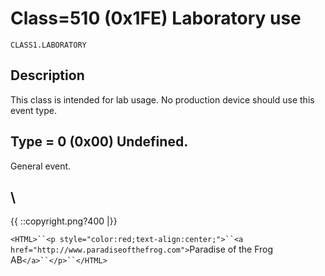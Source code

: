 # Class=510 (0x1FE) Laboratory use


    CLASS1.LABORATORY

## Description

This class is intended for lab usage. No production device should use this event type. 

## Type = 0 (0x00) Undefined.

General event.

\\ 
----
{{  ::copyright.png?400  |}}

`<HTML>``<p style="color:red;text-align:center;">``<a href="http://www.paradiseofthefrog.com">`Paradise of the Frog AB`</a>``</p>``</HTML>`
